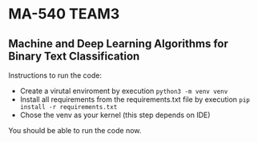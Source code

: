 # MA-540 TEAM3

## Machine and Deep Learning Algorithms for Binary Text Classification
Instructions to run the code: <br>
- Create a virutal enviroment by execution ``` python3 -m venv venv ```
- Install all requirements from the requirements.txt file by execution ``` pip install -r requirements.txt ```
- Chose the venv as your kernel (this step depends on IDE)

You should be able to run the code now.

